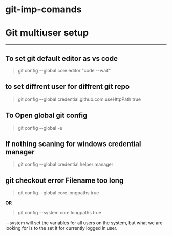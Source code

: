 # git-imp-comands

# Git multiuser setup
--------------------
## To set git default editor as vs code
> git config --global core.editor "code --wait"
## to set diffrent user for diffrent git repo
> git config --global credential.github.com.useHttpPath true

## To Open global git config
> git config --global -e

## If nothing scaning for windows credential manager 
> git config --global credential.helper manager

## git checkout error Filename too long

>  git config --global core.longpaths true

**OR**
>  git config --system core.longpaths true


--system will set the variables for all users on the system, but what we are looking for is to the set it for currently logged in user.
